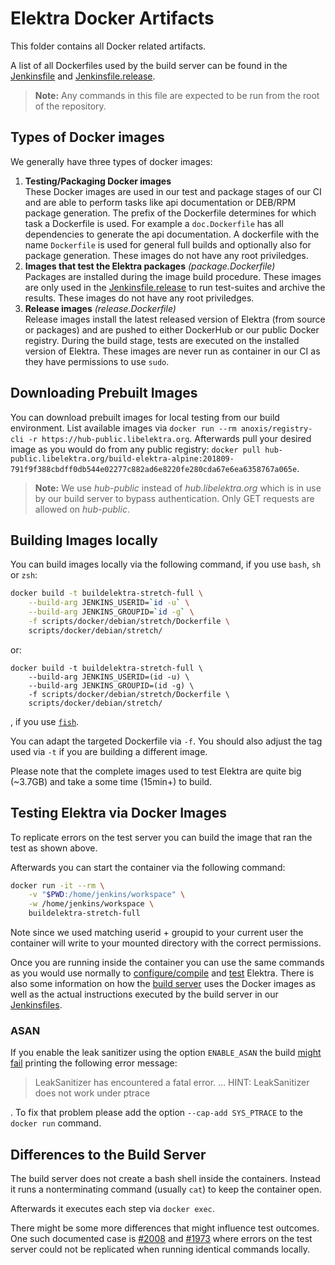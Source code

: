 # Elektra Docker Artifacts

This folder contains all Docker related artifacts.

A list of all Dockerfiles used by the build server can be found in the
[Jenkinsfile](https://master.libelektra.org/scripts/jenkins/Jenkinsfile) and
[Jenkinsfile.release](https://master.libelektra.org/scripts/jenkins/Jenkinsfile.release).

> **Note:**
> Any commands in this file are expected to be run from the root
> of the repository.

## Types of Docker images

We generally have three types of docker images:

1. **Testing/Packaging Docker images**  
   These Docker images are used in our test and package stages of our CI and are able to perform tasks like api documentation or DEB/RPM package generation.
   The prefix of the Dockerfile determines for which task a Dockerfile is used.
   For example a `doc.Dockerfile` has all dependencies to generate the api documentation.
   A dockerfile with the name `Dockerfile` is used for general full builds and optionally also for package generation.
   These images do not have any root priviledges.
2. **Images that test the Elektra packages** _(package.Dockerfile)_  
   Packages are installed during the image build procedure.
   These images are only used in the [Jenkinsfile.release](https://master.libelektra.org/scripts/jenkins/Jenkinsfile.release) to run test-suites and archive the results.
   These images do not have any root priviledges.
3. **Release images** _(release.Dockerfile)_  
   Release images install the latest released version of Elektra (from source or packages)
   and are pushed to either DockerHub or our public Docker registry.
   During the build stage, tests are executed on the installed version of Elektra.
   These images are never run as container in our CI as they have permissions to use `sudo`.

## Downloading Prebuilt Images

You can download prebuilt images for local testing from our build environment.
List available images via `docker run --rm anoxis/registry-cli -r https://hub-public.libelektra.org`.
Afterwards pull your desired image as you would do from any public registry:
`docker pull hub-public.libelektra.org/build-elektra-alpine:201809-791f9f388cbdff0db544e02277c882ad6e8220fe280cda67e6ea6358767a065e`.

> **Note:**
> We use _hub-public_ instead of _hub.libelektra.org_ which is in use by our
> build server to bypass authentication.
> Only GET requests are allowed on _hub-public_.

## Building Images locally

You can build images locally via the following command, if you use `bash`, `sh` or `zsh`:

```sh
docker build -t buildelektra-stretch-full \
    --build-arg JENKINS_USERID=`id -u` \
    --build-arg JENKINS_GROUPID=`id -g` \
    -f scripts/docker/debian/stretch/Dockerfile \
    scripts/docker/debian/stretch/
```

or:

```fish
docker build -t buildelektra-stretch-full \
    --build-arg JENKINS_USERID=(id -u) \
    --build-arg JENKINS_GROUPID=(id -g) \
    -f scripts/docker/debian/stretch/Dockerfile \
    scripts/docker/debian/stretch/
```

, if you use [`fish`](https://fishshell.com).

You can adapt the targeted Dockerfile via `-f`.
You should also adjust the tag used via `-t` if you are building a different
image.

Please note that the complete images used to test Elektra are quite big
(~3.7GB) and take a some time (15min+) to build.

## Testing Elektra via Docker Images

To replicate errors on the test server you can build the image that ran the
test as shown above.

Afterwards you can start the container via the following command:

```sh
docker run -it --rm \
    -v "$PWD:/home/jenkins/workspace" \
    -w /home/jenkins/workspace \
    buildelektra-stretch-full
```

Note since we used matching userid + groupid to your current user the container
will write to your mounted directory with the correct permissions.

Once you are running inside the container you can use the same commands as you
would use normally to
[configure/compile](https://master.libelektra.org/doc/COMPILE.md)
and [test](https://master.libelektra.org/doc/TESTING.md) Elektra.
There is also some information on how the
[build server](https://master.libelektra.org/doc/BUILDSERVER.md) uses
the Docker images as well as the actual instructions executed by the
build server in our
[Jenkinsfiles](https://master.libelektra.org/scripts/jenkins).

### ASAN

If you enable the leak sanitizer using the option `ENABLE_ASAN` the build [might fail](https://github.com/google/sanitizers/issues/764) printing the following error message:

> LeakSanitizer has encountered a fatal error.
> …
> HINT: LeakSanitizer does not work under ptrace

. To fix that problem please add the option `--cap-add SYS_PTRACE` to the `docker run` command.

## Differences to the Build Server

The build server does not create a bash shell inside the containers.
Instead it runs a nonterminating command (usually `cat`) to keep the container
open.

Afterwards it executes each step via `docker exec`.

There might be some more differences that might influence test outcomes.
One such documented case is [#2008](https://issues.libelektra.org/2008) and
[#1973](https://issues.libelektra.org/1973) where errors on the test
server could not be replicated when running identical commands locally.

